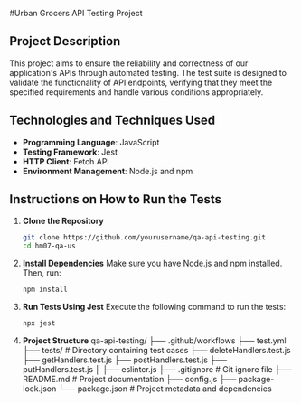 #Urban Grocers API Testing Project

## Project Description
This project aims to ensure the reliability and correctness of our application's APIs through automated testing. The test suite is designed to validate the functionality of API endpoints, verifying that they meet the specified requirements and handle various conditions appropriately.

## Technologies and Techniques Used
- **Programming Language**: JavaScript
- **Testing Framework**: Jest
- **HTTP Client**: Fetch API
- **Environment Management**: Node.js and npm

## Instructions on How to Run the Tests

1. **Clone the Repository**
   ```bash
   git clone https://github.com/yourusername/qa-api-testing.git
   cd hm07-qa-us

2. **Install Dependencies**
   Make sure you have Node.js and npm installed. Then, run:
   ```bash
   npm install

3. **Run Tests Using Jest**
   Execute the following command to run the tests:
   ```bash
   npx jest

4. **Project Structure**
   qa-api-testing/
               ├── .github/workflows
                   ├── test.yml
               ├── tests/                  # Directory containing test cases
                   ├── deleteHandlers.test.js
                   ├── getHandlers.test.js
                   ├── postHandlers.test.js
                   ├── putHandlers.test.js
               │
               ├── eslintcr.js
               ├── .gitignore              # Git ignore file
               ├── README.md               # Project documentation
               ├── config.js
               ├── package-lock.json
               └── package.json            # Project metadata and dependencies
